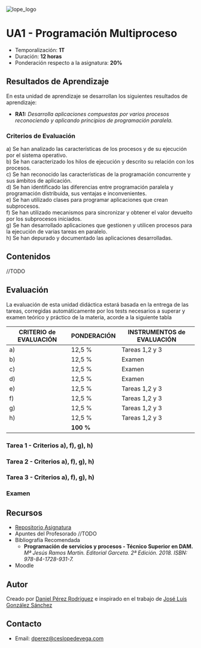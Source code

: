 ![lope_logo](https://www.ceslopedevega.com/wp-content/uploads/2020/03/pruebalogo.svg_.png)

# UA1 - Programación Multiproceso

- Temporalización: **1T**
- Duración: **12 horas**
- Ponderación respecto a la asignatura: **20%**
  
## Resultados de Aprendizaje

En esta unidad de aprendizaje se desarrollan los siguientes resultados de aprendizaje:

- **RA1:** *Desarrolla aplicaciones compuestas por varios procesos reconociendo y aplicando principios de programación paralela.*

### Criterios de Evaluación

a) Se han analizado las características de los procesos y de su ejecución por el sistema operativo.  
b) Se han caracterizado los hilos de ejecución y descrito su relación con los procesos.  
c) Se han reconocido las características de la programación concurrente y sus ámbitos de aplicación.  
d) Se han identificado las diferencias entre programación paralela y programación distribuida, sus ventajas e inconvenientes.  
e) Se han utilizado clases para programar aplicaciones que crean subprocesos.  
f) Se han utilizado mecanismos para sincronizar y obtener el valor devuelto por los subprocesos iniciados.  
g) Se han desarrollado aplicaciones que gestionen y utilicen procesos para la ejecución de varias tareas en paralelo.  
h) Se han depurado y documentado las aplicaciones desarrolladas.

## Contenidos

//TODO



## Evaluación

La evaluación de esta unidad didáctica estará basada en la entrega de las tareas, corregidas automáticamente por los tests necesarios a superar y examen teórico y práctico de la materia, acorde a la siguiente tabla

| CRITERIO de EVALUACIÓN | PONDERACIÓN | INSTRUMENTOS de EVALUACIÓN|
|------------------------|-------------|-------------|
| a)                     |12,5 %       | Tareas 1,2 y 3      |
| b)                     |12,5 %       | Examen      |
| c)                     |12,5 %       | Examen      |
| d)                     |12,5 %       | Examen      |
| e)                     |12,5 %       | Tareas 1,2 y 3     |
| f)                     |12,5 %       | Tareas 1,2 y 3      |
| g)                     |12,5 %       | Tareas 1,2 y 3      |
| h)                     |12,5 %       | Tareas 1,2 y 3      |
|                        |**100 %**    |             |


### Tarea 1 - Criterios a), f), g), h)

### Tarea 2 - Criterios a), f), g), h)

### Tarea 3 - Criterios a), f), g), h)

### Examen 



## Recursos

- [Repositorio Asignatura](https://github.com/daniteleco/psp-22-23)
- Apuntes del Profesorado //TODO
- Bibliografía Recomendada
  - **Programación de servicios y procesos - Técnico Superior en DAM.** *Mª Jesús Ramos Martín. Editorial Garceta. 2ª Edición. 2018. ISBN: 978-84-1728-931-7.*
- Moodle

## Autor

Creado por [Daniel Pérez Rodríguez](https://twitter.com/daniteleco) e inspirado en el trabajo de [José Luis González Sánchez](https://github.com/joseluisgs/ProgServiciosProcesos-00-2021-2022)

## Contacto
- Email: [dperez@ceslopedevega.com](mailto:dperez@ceslopedevega.com)
